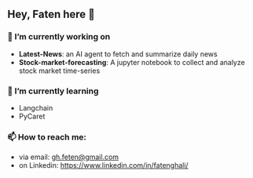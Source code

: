 ## Hey, Faten here 👋

### 🔭 I’m currently working on 
  - **Latest-News**: an AI agent to fetch and summarize daily news 
  - **Stock-market-forecasting**: A jupyter notebook to collect and analyze stock market time-series
### 🌱 I’m currently learning 
- Langchain 
- PyCaret
### 📫 How to reach me:
  - via email: gh.feten@gmail.com
  - on Linkedin: https://www.linkedin.com/in/fatenghali/
     
<!--
**ghalifaten/ghalifaten** is a ✨ _special_ ✨ repository because its `README.md` (this file) appears on your GitHub profile.

Here are some ideas to get you started:

- 🔭 I’m currently working on ...
- 🌱 I’m currently learning ...
- 👯 I’m looking to collaborate on ...
- 🤔 I’m looking for help with ...
- 💬 Ask me about ...
- 📫 How to reach me: ...
- 😄 Pronouns: ...
- ⚡ Fun fact: ...
-->
